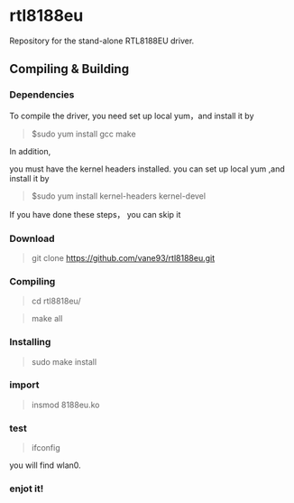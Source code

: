 rtl8188eu
=========

Repository for the stand-alone RTL8188EU driver.

Compiling & Building
---------
### Dependencies
To compile the driver, you need set up local yum，and install it by

> $sudo yum install gcc make 

In addition,

you must have the kernel headers installed. you can set up local yum ,and install it by 

> $sudo yum install kernel-headers kernel-devel

If you have done these steps， you can skip it

### Download

> git clone https://github.com/vane93/rtl8188eu.git
### Compiling

> cd rtl8818eu/

> make all

### Installing

> sudo make install

### import

> insmod 8188eu.ko

### test
> ifconfig 

  you will find wlan0.

### enjot it!
